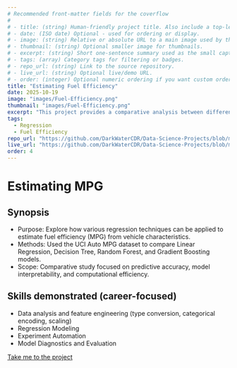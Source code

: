 ```yaml
---
# Recommended front-matter fields for the coverflow
#
# - title: (string) Human-friendly project title. Also include a top-level H1 in the body for compatibility with simple extractors.
# - date: (ISO date) Optional - used for ordering or display.
# - image: (string) Relative or absolute URL to a main image used by the coverflow. Prefer a path accessible from the `temp/` folder when previewing locally (e.g. `../images/my-image.jpg`).
# - thumbnail: (string) Optional smaller image for thumbnails.
# - excerpt: (string) Short one-sentence summary used as the small caption under the coverflow title.
# - tags: (array) Category tags for filtering or badges.
# - repo_url: (string) Link to the source repository.
# - live_url: (string) Optional live/demo URL.
# - order: (integer) Optional numeric ordering if you want custom ordering.
title: "Estimating Fuel Efficiency"
date: 2025-10-19
image: "images/Fuel-Efficiency.png"
thumbnail: "images/Fuel-Efficiency.png"
excerpt: "This project provides a comparative analysis between different methods of estimating fuel efficiency from vehicle characteristics.  The project seeks to explore the effectiveness of various regression techniques in predicting miles per gallon (MPG) based on features such as engine size, weight, and horsepower.  We will use comparative metrics and model pipelines to explore the efficiency and explanability of linear regression, decision trees, random forest, and gradient boosting methods."
tags:
  - Regression
  - Fuel Efficiency
repo_url: "https://github.com/DarkWaterCDR/Data-Science-Projects/blob/main/estimating-mpg/Estimating-MPG.md"
live_url: "https://github.com/DarkWaterCDR/Data-Science-Projects/blob/main/estimating-mpg/Estimating-MPG.md"
order: 4
---
```


# Estimating MPG

## Synopsis
- Purpose: Explore how various regression techniques can be applied to estimate fuel efficiency (MPG) from vehicle characteristics.
- Methods: Used the UCI Auto MPG dataset to compare Linear Regression, Decision Tree, Random Forest, and Gradient Boosting models.
- Scope: Comparative study focused on predictive accuracy, model interpretability, and computational efficiency.

## Skills demonstrated (career-focused)
- Data analysis and feature engineering (type conversion, categorical encoding, scaling)
- Regression Modeling
- Experiment Automation
- Model Diagnostics and Evaluation

[Take me to the project](https://github.com/DarkWaterCDR/Data-Science-Projects/blob/main/estimating-mpg/Estimating-MPG.md)